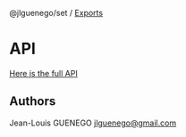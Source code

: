 @jlguenego/set / [Exports](modules.md)

# API

[Here is the full API](modules.md)

## Authors

Jean-Louis GUENEGO <jlguenego@gmail.com>
